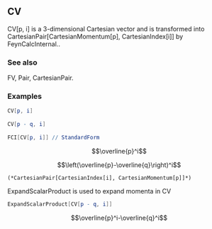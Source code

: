 ##  CV 

CV[p, i] is a 3-dimensional Cartesian vector and is transformed into CartesianPair[CartesianMomentum[p], CartesianIndex[i]] by FeynCalcInternal..

###  See also 

FV, Pair, CartesianPair.

###  Examples 

```mathematica
CV[p, i] 
 
CV[p - q, i] 
 
FCI[CV[p, i]] // StandardForm
```

$$\overline{p}^i$$

$$\left(\overline{p}-\overline{q}\right)^i$$

```
(*CartesianPair[CartesianIndex[i], CartesianMomentum[p]]*)
```

ExpandScalarProduct is used to expand momenta in CV

```mathematica
ExpandScalarProduct[CV[p - q, i]]
```

$$\overline{p}^i-\overline{q}^i$$